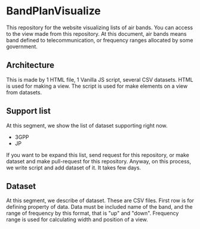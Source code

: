 # BandPlanVisualize

This repository for the website visualizing lists of air bands. You can access to the view made from this repository. At this document, air bands means band defined to telecommunication, or frequency ranges allocated by some government.

## Architecture

This is made by 1 HTML file, 1 Vanilla JS script, several CSV datasets. HTML is used for making a view. The script is used for make elements on a view from datasets.

## Support list

At this segment, we show the list of dataset supporting right now.

* 3GPP
* JP

If you want to be expand this list, send request for this repository, or make dataset and make pull-request for this repository. Anyway, on this process, we write script and add dataset of it. It takes few days.

## Dataset

At this segment, we describe of dataset. These are CSV files. First row is for defining property of data. Data must be included name of the band, and the range of frequency by this format, that is "up" and "down". Frequency range is used for calculating width and position of a view.